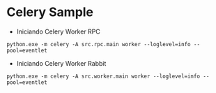 # Celery Sample

- Iniciando Celery Worker RPC

`python.exe -m celery -A src.rpc.main worker --loglevel=info --pool=eventlet`

- Iniciando Celery Worker Rabbit

`python.exe -m celery -A src.worker.main worker --loglevel=info --pool=eventlet`
